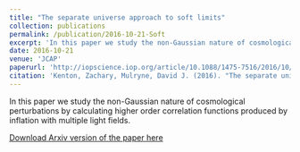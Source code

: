 ```yaml
---
title: "The separate universe approach to soft limits"
collection: publications
permalink: /publication/2016-10-21-Soft
excerpt: 'In this paper we study the non-Gaussian nature of cosmological perturbations by calculating higher order correlation functions produced by inflation with multiple light fields.'
date: 2016-10-21
venue: 'JCAP'
paperurl: 'http://iopscience.iop.org/article/10.1088/1475-7516/2016/10/035/meta'
citation: 'Kenton, Zachary, Mulryne, David J. (2016). "The separate universe approach to soft limits." <i>JCAP</i>.'
---
```

In this paper we study the non-Gaussian nature of cosmological perturbations by calculating higher order correlation functions produced by inflation with multiple light fields.

[Download Arxiv version of the paper here](https://arxiv.org/pdf/1605.03435.pdf)
